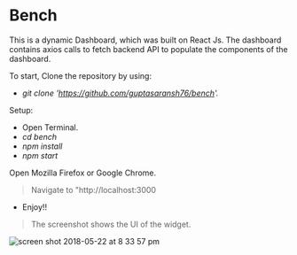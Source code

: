 # Bench
This is a dynamic Dashboard, which was built on React Js. The dashboard contains axios calls to fetch backend API to populate the components of the dashboard.

To start, Clone the repository by using:
- *git clone 'https://github.com/guptasaransh76/bench'.*

Setup:
- Open Terminal.
- *cd bench*
- *npm install*
- *npm start*

Open Mozilla Firefox or Google Chrome.
> Navigate to "http://localhost:3000

- Enjoy!!

>The screenshot shows the UI of the widget.

![screen shot 2018-05-22 at 8 33 57 pm](https://user-images.githubusercontent.com/30376024/40372907-53a534a0-5e03-11e8-93ba-a0cf5e89169d.png)



